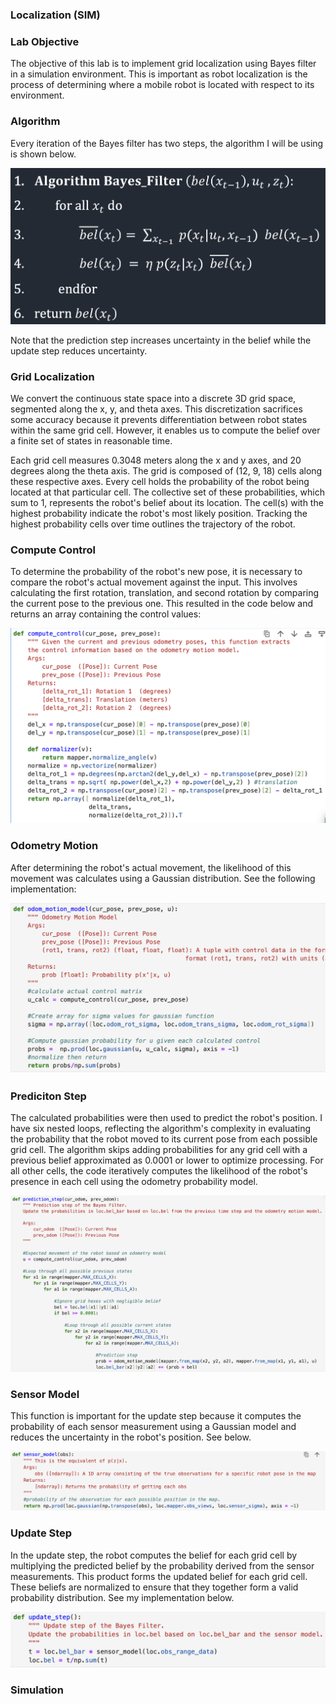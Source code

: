 ### Localization (SIM)

### Lab Objective
The objective of this lab is to implement grid localization using Bayes filter in a simulation environment. This is important as robot localization is the process of determining where a 
mobile robot is located with respect to its environment.

### Algorithm

Every iteration of the Bayes filter has two steps, the algorithm I will be using is shown below.

![advert](https://github.com/segergabriel/FastRobots/blob/main/images/10algo.png?raw=true)

Note that the prediction step increases uncertainty in the belief while the update step reduces uncertainty.

### Grid Localization

We convert the continuous state space into a discrete 3D grid space, segmented along the x, y, and theta axes. This discretization sacrifices some accuracy because it prevents differentiation between robot states within the same grid cell. However, it enables us to compute the belief over a finite set of states in reasonable time.

Each grid cell measures 0.3048 meters along the x and y axes, and 20 degrees along the theta axis. The grid is composed of (12, 9, 18) cells along these respective axes. Every cell holds the probability of the robot being located at that particular cell. The collective set of these probabilities, which sum to 1, represents the robot's belief about its location. The cell(s) with the highest probability indicate the robot's most likely position. Tracking the highest probability cells over time outlines the trajectory of the robot.

### Compute Control

To determine the probability of the robot's new pose, it is necessary to compare the robot's actual movement against the input. This involves calculating the first rotation, translation, and second rotation by comparing the current pose to the previous one. This resulted in the code below and returns an array containing the control values:

![advert](https://github.com/segergabriel/FastRobots/blob/main/images/10compute.png?raw=true)

### Odometry Motion 

After determining the robot's actual movement, the likelihood of this movement was calculates using a Gaussian distribution. See the following implementation:

![advert](https://github.com/segergabriel/FastRobots/blob/main/images/10odom.png?raw=true)

### Prediciton Step

The calculated probabilities were then used to predict the robot's position. I have six nested loops, reflecting the algorithm's complexity in evaluating the probability that the robot moved to its current pose from each possible grid cell. The algorithm skips adding probabilities for any grid cell with a previous belief approximated as 0.0001 or lower to optimize processing. For all other cells, the code iteratively computes the likelihood of the robot's presence in each cell using the odometry probability model.

![advert](https://github.com/segergabriel/FastRobots/blob/main/images/10pred.png?raw=true)

### Sensor Model

This function is important for the update step because it computes the probability of each sensor measurement using a Gaussian model and reduces the uncertainty in the robot's position. See below.

![advert](https://github.com/segergabriel/FastRobots/blob/main/images/10sensor.png?raw=true)

### Update Step

In the update step, the robot computes the belief for each grid cell by multiplying the predicted belief by the probability derived from the sensor measurements. This product forms the updated belief for each grid cell. These beliefs are normalized to ensure that they together form a valid probability distribution. See my implementation below. 

![advert](https://github.com/segergabriel/FastRobots/blob/main/images/10update.png?raw=true)

### Simulation

